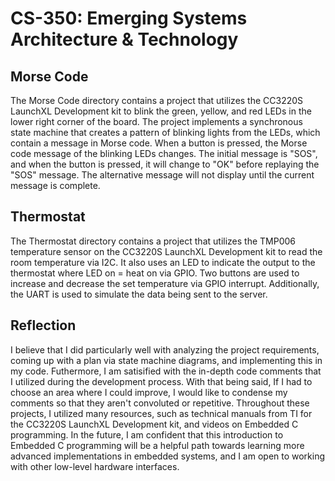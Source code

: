 # CS-350: Emerging Systems Architecture & Technology

## Morse Code

The Morse Code directory contains a project that utilizes the CC3220S LaunchXL Development kit to blink the green, yellow, and red LEDs in the lower right corner of the board. The project implements a synchronous state machine that creates a pattern of blinking lights from the LEDs, which contain a message in Morse code. When a button is pressed, the Morse code message of the blinking LEDs changes. The initial message is "SOS", and when the button is pressed, it will change to "OK" before replaying the "SOS" message. The alternative message will not display until the current message is complete.

## Thermostat

The Thermostat directory contains a project that utilizes the TMP006 temperature sensor on the CC3220S LaunchXL Development kit to read the room temperature via I2C. It also uses an LED to indicate the output to the thermostat where LED on = heat on via GPIO. Two buttons are used to increase and decrease the set temperature via GPIO interrupt. Additionally, the UART is used to simulate the data being sent to the server.

## Reflection

I believe that I did particularly well with analyzing the project requirements, coming up with a plan via state machine diagrams, and implementing this in my code. Futhermore, I am satisified with the in-depth code comments that I utilized during the development process. With that being said, If I had to choose an area where I could improve, I would like to condense my comments so that they aren't convoluted or repetitive. Throughout these projects, I utilized many resources, such as technical manuals from TI for the CC3220S LaunchXL Development kit, and videos on Embedded C programming. In the future, I am confident that this introduction to Embedded C programming will be a helpful path towards learning more advanced implementations in embedded systems, and I am open to working with other low-level hardware interfaces.
